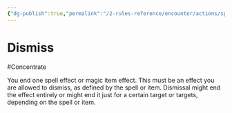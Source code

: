 ```yaml
---
{"dg-publish":true,"permalink":"/2-rules-reference/encounter/actions/specialty-actions/dismiss/","noteIcon":""}
---
```


# Dismiss
#Concentrate 

You end one spell effect or magic item effect. This must be an effect you are allowed to dismiss, as defined by the spell or item. Dismissal might end the effect entirely or might end it just for a certain target or targets, depending on the spell or item.
